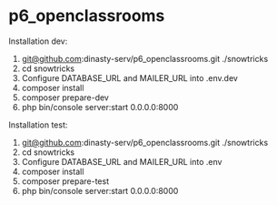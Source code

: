 # p6_openclassrooms
Installation dev: 
1) git@github.com:dinasty-serv/p6_openclassrooms.git ./snowtricks
2) cd snowtricks
3) Configure DATABASE_URL and MAILER_URL into .env.dev
4) composer install
5) composer prepare-dev
6) php bin/console server:start 0.0.0.0:8000

Installation test:
1) git@github.com:dinasty-serv/p6_openclassrooms.git ./snowtricks
2) cd snowtricks
3) Configure DATABASE_URL and MAILER_URL into .env
4) composer install
5) composer prepare-test
6) php bin/console server:start 0.0.0.0:8000